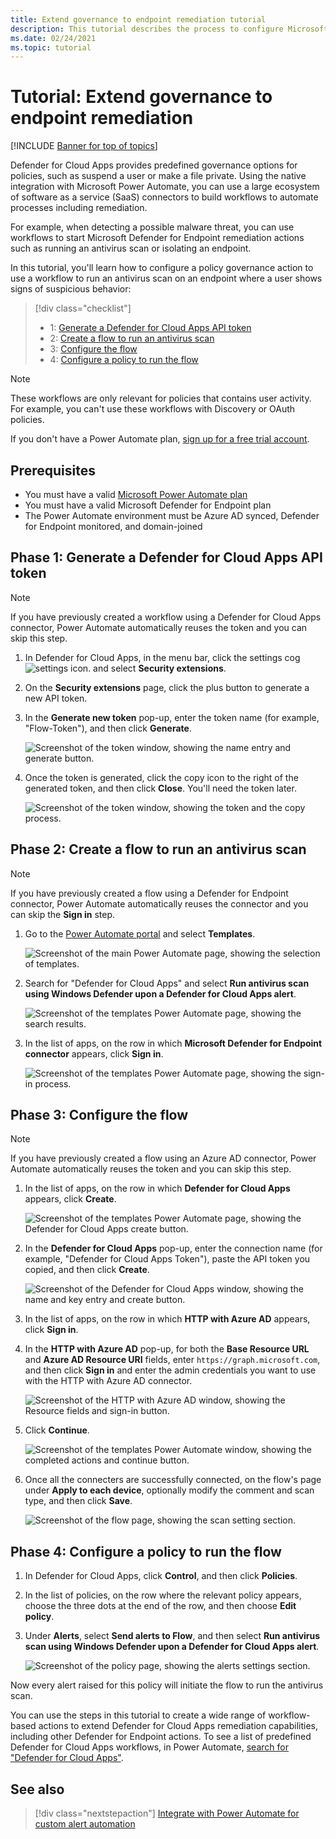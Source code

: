 ```yaml
---
title: Extend governance to endpoint remediation tutorial
description: This tutorial describes the process to configure Microsoft Defender for Cloud Apps policy alerts to trigger Microsoft Power Automate workflows to run Microsoft Defender for Endpoint remediation actions.
ms.date: 02/24/2021
ms.topic: tutorial
---
```

# Tutorial: Extend governance to endpoint remediation

[!INCLUDE [Banner for top of topics](includes/banner.md)]

Defender for Cloud Apps provides predefined governance options for policies, such as suspend a user or make a file private. Using the native integration with Microsoft Power Automate, you can use a large ecosystem of software as a service (SaaS) connectors to build workflows to automate processes including remediation.

For example, when detecting a possible malware threat, you can use workflows to start Microsoft Defender for Endpoint remediation actions such as running an antivirus scan or isolating an endpoint.

In this tutorial, you'll learn how to configure a policy governance action to use a workflow to run an antivirus scan on an endpoint where a user shows signs of suspicious behavior:

> [!div class="checklist"]
>
> - 1: [Generate a Defender for Cloud Apps API token](#generate-token)
> - 2: [Create a flow to run an antivirus scan](#create-flow)
> - 3: [Configure the flow](#configure-flow)
> - 4: [Configure a policy to run the flow](#configure-policy)

> [!NOTE]
> These workflows are only relevant for policies that contains user activity. For example, you can't use these workflows with Discovery or OAuth policies.

If you don't have a Power Automate plan, [sign up for a free trial account](https://flow.microsoft.com/pricing/).

## Prerequisites

- You must have a valid [Microsoft Power Automate plan](https://flow.microsoft.com/pricing/)
- You must have a valid Microsoft Defender for Endpoint plan
- The Power Automate environment must be Azure AD synced, Defender for Endpoint monitored, and domain-joined

## Phase 1: Generate a Defender for Cloud Apps API token<a name="generate-token"></a>

> [!NOTE]
> If you have previously created a workflow using a Defender for Cloud Apps connector, Power Automate automatically reuses the token and you can skip this step.

1. In Defender for Cloud Apps, in the menu bar, click the settings cog ![settings icon.](media/settings-icon.png "settings icon") and select **Security extensions**.

1. On the **Security extensions** page, click the plus button to generate a new API token.
1. In the **Generate new token** pop-up, enter the token name (for example, "Flow-Token"), and then click **Generate**.

    ![Screenshot of the token window, showing the name entry and generate button.](media/tutorial-flow-token-generate.png)
1. Once the token is generated, click the copy icon to the right of the generated token, and then click **Close**. You'll need the token later.

    ![Screenshot of the token window, showing the token and the copy process.](media/tutorial-flow-token-copy.png)

## Phase 2: Create a flow to run an antivirus scan<a name="create-flow"></a>

> [!NOTE]
> If you have previously created a flow using a Defender for Endpoint connector, Power Automate automatically reuses the connector and you can skip the **Sign in** step.

1. Go to the [Power Automate portal](https://flow.microsoft.com/) and select **Templates**.

    ![Screenshot of the main Power Automate page, showing the selection of templates.](media/tutorial-flow-templates.png)

1. Search for "Defender for Cloud Apps" and select **Run antivirus scan using Windows Defender upon a Defender for Cloud Apps alert**.

    ![Screenshot of the templates Power Automate page, showing the search results.](media/tutorial-flow-templates-search.png)

1. In the list of apps, on the row in which **Microsoft Defender for Endpoint connector** appears, click **Sign in**.

    ![Screenshot of the templates Power Automate page, showing the sign-in process.](media/tutorial-flow-templates-signin.png)

## Phase 3: Configure the flow<a name="configure-flow"></a>

> [!NOTE]
> If you have previously created a flow using an Azure AD connector, Power Automate automatically reuses the token and you can skip this step.

1. In the list of apps, on the row in which **Defender for Cloud Apps** appears, click **Create**.

    ![Screenshot of the templates Power Automate page, showing the Defender for Cloud Apps create button.](media/tutorial-flow-templates-create.png)

1. In the **Defender for Cloud Apps** pop-up, enter the connection name (for example, "Defender for Cloud Apps Token"), paste the API token you copied, and then click **Create**.

    ![Screenshot of the Defender for Cloud Apps window, showing the name and key entry and create button.](media/tutorial-flow-templates-create-window.png)

1. In the list of apps, on the row in which **HTTP with Azure AD** appears, click **Sign in**.

1. In the **HTTP with Azure AD** pop-up, for both the **Base Resource URL** and **Azure AD Resource URI** fields, enter `https://graph.microsoft.com`, and then click **Sign in** and enter the admin credentials you want to use with the HTTP with Azure AD connector.

    ![Screenshot of the HTTP with Azure AD window, showing the Resource fields and sign-in button.](media/tutorial-flow-templates-azure.png)

1. Click **Continue**.

    ![Screenshot of the templates Power Automate window, showing the completed actions and continue button.](media/tutorial-flow-templates-continue.png)

1. Once all the connecters are successfully connected, on the flow's page under **Apply to each device**, optionally modify the comment and scan type, and then click **Save**.

    ![Screenshot of the flow page, showing the scan setting section.](media/tutorial-flow-templates-scan.png)

## Phase 4: Configure a policy to run the flow<a name="configure-policy"></a>

1. In Defender for Cloud Apps, click **Control**, and then click **Policies**.

1. In the list of policies, on the row where the relevant policy appears, choose the three dots at the end of the row, and then choose **Edit policy**.

1. Under **Alerts**, select **Send alerts to Flow**, and then select **Run antivirus scan using Windows Defender upon a Defender for Cloud Apps alert**.

    ![Screenshot of the policy page, showing the alerts settings section.](media/tutorial-flow-templates-alerts.png)

Now every alert raised for this policy will initiate the flow to run the antivirus scan.

You can use the steps in this tutorial to create a wide range of workflow-based actions to extend Defender for Cloud Apps remediation capabilities, including other Defender for Endpoint actions. To see a list of predefined Defender for Cloud Apps workflows, in Power Automate, [search for "Defender for Cloud Apps"](https://go.microsoft.com/fwlink/?linkid=2102574).

## See also

> [!div class="nextstepaction"]
> [Integrate with Power Automate for custom alert automation](flow-integration.md)
